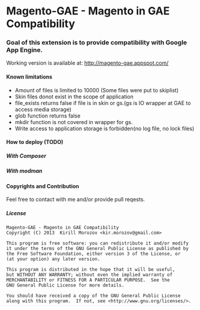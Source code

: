 Magento-GAE - Magento in GAE Compatibility
===========

### Goal of this extension is to provide compatibility with Google App Engine.

Working version is available at: http://magento-gae.appspot.com/

#### Known limitations
- Amount of files is limited to 10000 (Some files were put to skiplist)
- Skin files donot exist in the scope of application
- file_exists returns false if file is in skin or gs.(gs is IO wrapper at GAE to access media storage)
- glob function returns false
- mkdir function is not covered in wrapper for gs.
- Write access to application storage is forbidden(no log file, no lock files)

#### How to deploy (TODO)
##### With Composer
##### With modman

#### Copyrights and Contribution
Feel free to contact with me and/or provide pull reqests. 

##### License

    Magento-GAE - Magento in GAE Compatibility
    Copyright (C) 2013  Kirill Morozov <kir.morozov@gmail.com>

    This program is free software: you can redistribute it and/or modify
    it under the terms of the GNU General Public License as published by
    the Free Software Foundation, either version 3 of the License, or
    (at your option) any later version.

    This program is distributed in the hope that it will be useful,
    but WITHOUT ANY WARRANTY; without even the implied warranty of
    MERCHANTABILITY or FITNESS FOR A PARTICULAR PURPOSE.  See the
    GNU General Public License for more details.

    You should have received a copy of the GNU General Public License
    along with this program.  If not, see <http://www.gnu.org/licenses/>.
